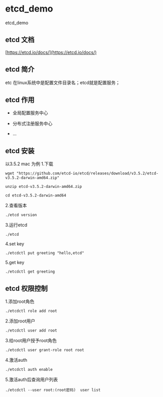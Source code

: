 # etcd_demo

etcd_demo

## etcd 文档

[https://etcd.io/docs/](https://etcd.io/docs/)

## etcd 简介

etc 在linux系统中是配置文件目录名；etcd就是配置服务；

## etcd 作用

- 全局配置服务中心
- 分布式注册服务中心

- ...

## etcd 安装

以3.5.2 mac 为例 1.下载

```shell
wget "https://github.com/etcd-io/etcd/releases/download/v3.5.2/etcd-v3.5.2-darwin-amd64.zip"

unzip etcd-v3.5.2-darwin-amd64.zip 

cd etcd-v3.5.2-darwin-amd64
```

2.查看版本

```shell
./etcd version
```

3.运行etcd

```shell
./etcd
```

4.set key

```shell
./etcdctl put greeting "hello,etcd"
```

5.get key

```shell
./etcdctl get greeting
```

## etcd 权限控制

1.添加root角色

```shell
./etcdctl role add root
```

2.添加root用户

```shell
./etcdctl user add root 
```

3.给root用户授予root角色

```shell
./etcdctl user grant-role root root
```

4.激活auth

```shell
./etcdctl auth enable
```

5.激活auth后查询用户列表

```shell
./etcdctl --user root:(root密码)  user list 
```